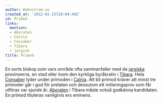 ```yaml
---
author: Wahnstrom.se
created_at: '2012-01-25T20:04:49Z'
id: Primod
links:
  mention:
  - Aboraten
  - Calnia
  - Consaber
  - Tibara
  - jargisk
title: Primod
---
```


En sorts biskop som vars område ofta sammanfaller med de [jargiska] provinserna, en stad eller inom
den kyrkliga byråkratin i [Tibara]. Hela [Consaber] lyder under primoden i [Calnia]. Att bli primod
kräver att minst tre primoder går i god för prelaten och dessutom ett initieringsprov som får
utföras var sjunde år. [Aboraten] i Tibara måste också godkänna kandidaten. En primod tituleras
vanligtvis ers eminens.

  [jargiska]: jargisk
  [Tibara]: Tibara
  [Consaber]: Consaber
  [Calnia]: Calnia
  [Aboraten]: Aboraten